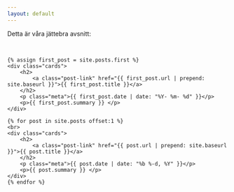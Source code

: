 ```yaml
---
layout: default
---
```

<p>Detta är våra jättebra avsnitt:</p>
<br>

<div class="card-grid">
<!--     -->
    
    {% assign first_post = site.posts.first %}
    <div class="cards">
        <h2>
            <a class="post-link" href="{{ first_post.url | prepend: site.baseurl }}">{{ first_post.title }}</a>
        </h2>
        <p class="meta">{{ first_post.date | date: "%Y- %m- %d" }}</p>
        <p>{{ first_post.summary }} </p>
    </div>
     
    {% for post in site.posts offset:1 %}
    <br>
    <div class="cards">
        <h2>
            <a class="post-link" href="{{ post.url | prepend: site.baseurl }}">{{ post.title }}</a>
        </h2>
        <p class="meta">{{ post.date | date: "%b %-d, %Y" }}</p>
        <p>{{ post.summary }} </p>
    </div>
    {% endfor %}
    
</div>

<div class="container center-content extra-padding">
</div>
